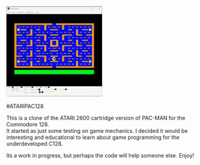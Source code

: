 <img src="pac.png" width="50%" height="50%">

#ATARIPAC128

This is a clone of the ATARI 2600 cartridge version of PAC-MAN for the Commodore 128.  
It started as just some testing on game mechanics. I decided it would be interesting
and educational to learn about game programming for the underdeveloped C128. 

Its a work in progress, but perhaps the code will help someone else.  Enjoy!
